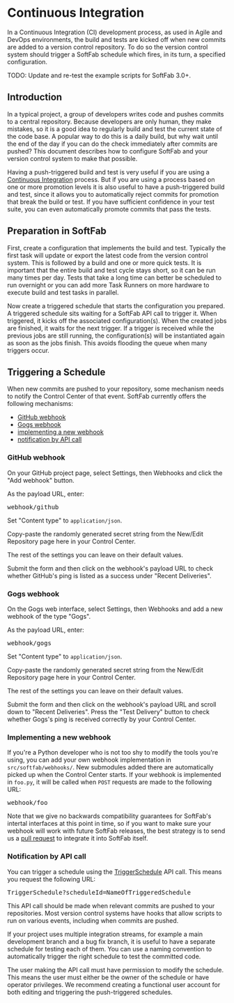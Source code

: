 # Continuous Integration

In a Continuous Integration (CI) development process, as used in Agile and DevOps environments, the build and tests are kicked off when new commits are added to a version control repository. To do so the version control system should trigger a SoftFab schedule which fires, in its turn, a specified configuration.

<p class="todo">
TODO: Update and re-test the example scripts for SoftFab 3.0+.<br/>
</p>

Introduction
-----------

In a typical project, a group of developers writes code and pushes commits to a central repository. Because developers are only human, they make mistakes, so it is a good idea to regularly build and test the current state of the code base. A popular way to do this is a daily build, but why wait until the end of the day if you can do the check immediately after commits are pushed? This document describes how to configure SoftFab and your version control system to make that possible.

Having a push-triggered build and test is very useful if you are using a [Continuous Integration](http://martinfowler.com/articles/continuousIntegration.html) process. But if you are using a process based on one or more promotion levels it is also useful to have a push-triggered build and test, since it allows you to automatically reject commits for promotion that break the build or test. If you have sufficient confidence in your test suite, you can even automatically promote commits that pass the tests.

Preparation in SoftFab
---------------------

First, create a configuration that implements the build and test. Typically the first task will update or export the latest code from the version control system. This is followed by a build and one or more quick tests. It is important that the entire build and test cycle stays short, so it can be run many times per day. Tests that take a long time can better be scheduled to run overnight or you can add more Task Runners on more hardware to execute build and test tasks in parallel.

Now create a triggered schedule that starts the configuration you prepared. A triggered schedule sits waiting for a SoftFab API call to trigger it. When triggered, it kicks off the associated configuration(s). When the created jobs are finished, it waits for the next trigger. If a trigger is received while the previous jobs are still running, the configuration(s) will be instantiated again as soon as the jobs finish. This avoids flooding the queue when many triggers occur.

Triggering a Schedule<a id="webhook"></a>
--------------------

When new commits are pushed to your repository, some mechanism needs to notify the Control Center of that event. SoftFab currently offers the following mechanisms:

- [GitHub webhook](#webhook_github)
- [Gogs webhook](#webhook_gogs)
- [implementing a new webhook](#webhook_new)
- [notification by API call](#apitrigger)

### GitHub webhook<a id="webhook_github"></a>

On your GitHub project page, select Settings, then Webhooks and click the "Add webhook" button.

As the payload URL, enter:

<pre><?ccURL?>webhook/github</pre>

Set "Content type" to `application/json`.

Copy-paste the randomly generated secret string from the New/Edit Repository page here in your Control Center.

The rest of the settings you can leave on their default values.

Submit the form and then click on the webhook's payload URL to check whether GitHub's ping is listed as a success under "Recent Deliveries".

### Gogs webhook<a id="webhook_gogs"></a>

On the Gogs web interface, select Settings, then Webhooks and add a new webhook of the type "Gogs".

As the payload URL, enter:

<pre><?ccURL?>webhook/gogs</pre>

Set "Content type" to `application/json`.

Copy-paste the randomly generated secret string from the New/Edit Repository page here in your Control Center.

The rest of the settings you can leave on their default values.

Submit the form and then click on the webhook's payload URL and scroll down to "Recent Deliveries". Press the "Test Delivery" button to check whether Gogs's ping is received correctly by your Control Center.

### Implementing a new webhook<a id="webhook_new"></a>

If you're a Python developer who is not too shy to modify the tools you're using, you can add your own webhook implementation in `src/softfab/webhooks/`. New submodules added there are automatically picked up when the Control Center starts. If your webhook is implemented in `foo.py`, it will be called when `POST` requests are made to the following URL:

<pre><?ccURL?>webhook/foo</pre>

Note that we give no backwards compatibility guarantees for SoftFab's intertal interfaces at this point in time, so if you want to make sure your webhook will work with future SoftFab releases, the best strategy is to send us a [pull request](https://github.com/boxingbeetle/softfab/pulls) to integrate it into SoftFab itself.

### Notification by API call<a id="apitrigger"></a>

You can trigger a schedule using the [TriggerSchedule](../../reference/api/#TriggerSchedule) API call. This means you request the following URL:

<pre><?ccURL?>TriggerSchedule?scheduleId=NameOfTriggeredSchedule</pre>

This API call should be made when relevant commits are pushed to your repositories. Most version control systems have hooks that allow scripts to run on various events, including when commits are pushed.

If your project uses multiple integration streams, for example a main development branch and a bug fix branch, it is useful to have a separate schedule for testing each of them. You can use a naming convention to automatically trigger the right schedule to test the committed code.

The user making the API call must have permission to modify the schedule. This means the user must either be the owner of the schedule or have operator privileges. We recommend creating a functional user account for both editing and triggering the push-triggered schedules.
